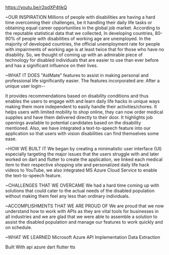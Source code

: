 https://youtu.be/r2pdXP4tjkQ

~OUR INSPIRATION Millions of people with disabilities are having a hard time overcoming their challenges, be it handling their daily life tasks or obtaining equal career opportunities in the global job market. According to the reputable statistical data that we collected, In developing countries, 80-90% of people with disabilities of working age are unemployed. In the majority of developed countries, the official unemployment rate for people with impairments of working age is at least twice that for those who have no disability. So, we thought of coming up with an admirable piece of technology for disabled individuals that are easier to use than ever before and has a significant influence on their lives.

~WHAT IT DOES "AidMate" features to assist in making personal and professional life significantly easier. The features incorporated are: After a unique user login--

It provides recommendations based on disability conditions and thus enables the users to engage with and learn daily life hacks in unique ways making them more independent to easily handle their activities/chores. It helps users with limited mobility to shop online, they can now order medical supplies and have them delivered directly to their door. It highlights job openings available to potential candidates based on the disability mentioned. Also, we have integrated a text-to-speech feature into our application so that users with vision disabilities can find themselves some ease.

~HOW WE BUILT IT We began by creating a minimalistic user interface (UI) especially targeting the major issues that the users struggle with and later worked on dart and flutter to create the application, we linked each medical item to their respective shopping site and personalized daily life hack videos to YouTube, we also integrated MS Azure Cloud Service to enable the text-to-speech feature.

~CHALLENGES THAT WE OVERCAME We had a hard time coming up with solutions that could cater to the actual needs of the disabled population without making them feel any less than ordinary individuals.

~ACCOMPLISHMENTS THAT WE ARE PROUD OF We are proud that we now understand how to work with APIs as they are vital tools for businesses in all industries and we are glad that we were able to assemble a solution to assist the disabled population and manage our features to work quickly and on schedule.

~WHAT WE LEARNED Microsoft Azure API Implementation Data Extraction

Built With
api
azure
dart
flutter
tts